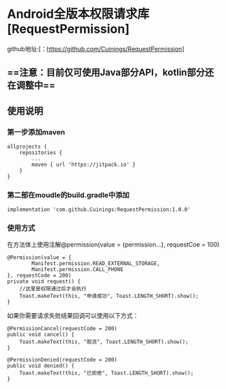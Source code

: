 # Android全版本权限请求库[RequestPermission]
github地址:[：https://github.com/Cuinings/RequestPermission]

## ==注意：目前仅可使用Java部分API，kotlin部分还在调整中==
## 使用说明
### 第一步添加maven
```
allprojects {
    repositories {
        ...
        maven { url 'https://jitpack.io' }
    }
}
```

### 第二部在moudle的build.gradle中添加
```
implementation 'com.github.Cuinings:RequestPermission:1.0.0'
```

### 使用方式
在方法体上使用注解@permission(value = {permission...}, requestCoe = 100)
```
@Permission(value = {
        Manifest.permission.READ_EXTERNAL_STORAGE,
        Manifest.permission.CALL_PHONE
}, requestCode = 200)
private void request() {
    //这里是权限通过后才会执行
    Toast.makeText(this, "申请成功", Toast.LENGTH_SHORT).show();
}
```
如果你需要请求失败结果回调可以使用以下方式：

```
@PermissionCancel(requestCode = 200)
public void cancel() {
    Toast.makeText(this, "取消", Toast.LENGTH_SHORT).show();
}

@PermissionDenied(requestCode = 200)
public void denied() {
    Toast.makeText(this, "已拒绝", Toast.LENGTH_SHORT).show();
}
```
